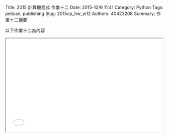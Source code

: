 Title: 2015 計算機程式 作業十二
Date: 2015-12/6 11:41
Category: Python
Tags: pelican, publishing
Slug: 2015cp_hw_w12
Authors: 40423208
Summary: 作業十二摘要

以下作業十二為內容

<iframe src="40423208_cp_w12_p.html" width="500" height="300"></iframe>
